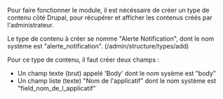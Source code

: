 Pour faire fonctionner le module, il est nécéssaire de créer un type de contenu côté Drupal, pour récupérer et afficher les contenus créés par l'administrateur. 

Le type de contenu à créer se nomme "Alerte Notification", dont le nom système est "alerte_notification". (/admin/structure/types/add)

Pour ce type de contenu, il faut créer deux champs : 

- Un champ texte (brut) appelé 'Body' dont le nom sysème est "body"
- Un champ liste (texte) "Nom de l'applicatif" dont le nom système est "field_nom_de_l_applicatif"